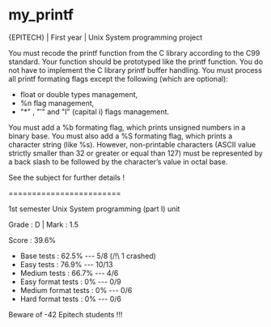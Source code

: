 # my_printf

{EPITECH} | First year | Unix System programming project

You must recode the printf function from the C library according to the C99 standard. Your function should be prototyped like the printf function.
You do not have to implement the C library printf buffer handling.
You must process all printf formating flags except the following (which are optional):

  - float or double types management,
  - %n flag management,
  - "*" , "’" and "I" (capital i) flags management.
  
You must add a %b formating flag, which prints unsigned numbers in a binary base.
You must also add a %S formating flag, which prints a character string (like %s). 
However, non-printable characters (ASCII value strictly smaller than 32 or greater or equal than 127) must be represented by a back slash to be followed by the character’s value in octal base.

See the subject for further details !

========================

1st semester Unix System programming (part I) unit

Grade : D | Mark : 1.5

Score : 39.6%

  - Base tests : 62.5% --- 5/8 (/!\ 1 crashed)
  - Easy tests : 76.9% --- 10/13
  - Medium tests : 66.7% --- 4/6
  - Easy format tests : 0% --- 0/9
  - Medium format tests : 0% --- 0/6
  - Hard format tests : 0% --- 0/6

Beware of -42 Epitech students !!!
